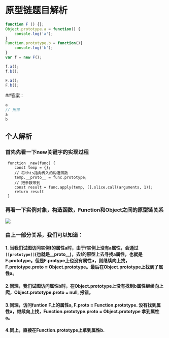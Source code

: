 # 原型链题目解析
```js
function F () {};
Object.prototype.a = function() {
    console.log('a');
}
Function.prototype.b = function(){
    console.log('b');
}
var f = new F();

f.a();
f.b();

F.a();
F.b();
```

##答案：
```js
a
// 报错
a
b
```

## 个人解析 

### 首先先看一下new关键字的实现过程

```
 function _new(func) {
    const temp = {};
    // 将this指向传入的构造函数
    temp.__proto__ = func.prototype;
    // 把参数带到
    const result = func.apply(temp, [].slice.call(arguments, 1));
    return result
 }
```

### 再看一下实例对象，构造函数，Function和Object之间的原型链关系

![](https://user-images.githubusercontent.com/25027560/37870377-2bc8211a-3007-11e8-92a0-04fa96aabf13.png)


### 由上一部分关系，我们可以知道：
#### 1. 当我们试图访问实例f的属性a时，由于f实例上没有a属性，会通过`[[prototype]]`(也就是__proto__)，去f的原型上去寻找a属性，也就是F.prototype。但是F.protype上也没有属性a，则继续向上找，F.prototype.__proto__ = Object.prototype。最后在Object.prototype上找到了属性a。
#### 2.同理，我们试图访问属性b时，在Object.prototype上没有找到b属性继续向上爬，Object.prototype.__proto__ = null, 报错。
#### 3.同理，访问funtion F上的属性a, F.__proto__ = Function.prototype. 没有找到属性a，继续向上找，Function.prototype.__proto__ = Object.prototype 拿到属性a。
#### 4.同上，直接在Function.prototype上拿到属性b.
